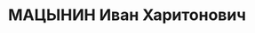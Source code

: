 ---
title: МАЦЫНИН Иван Харитонович
description: "1904 г.р., урож. пос.Березовского Тацинского района, русский., с/происх.\
  \ из крестьян, ст. Казанская. АЧК, директор Казанской средней школы. \n  Арестован\
  \ 28.03.1937 г. В-Донским PО НКВД по ст.ст.58-8-10-11 УК РСФСР. \n  Осуждён 15.12.1937г.\
  \ Военной коллегией Верховного суда СССР по ст.ст.58-2-8-11 УК РСФСР к расстрелу.\
  \ Приговор приведён в исполнение 15.12.1937 г. в г.Ростове-на-Дону. 20.03.1958 г.\
  \ ВК Верховного суда СССР дело в отношении Мацынина И.X. производством прекращено,\
  \ за отсутствием состава преступления."
---